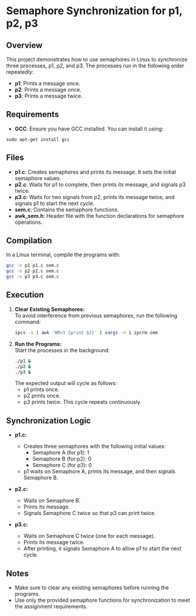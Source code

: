 # Semaphore Synchronization for p1, p2, p3

## Overview
This project demonstrates how to use semaphores in Linux to synchronize three processes, p1, p2, and p3. The processes run in the following order repeatedly:
- **p1**: Prints a message once.
- **p2**: Prints a message once.
- **p3**: Prints a message twice.

## Requirements
- **GCC**: Ensure you have GCC installed. You can install it using:
```bash:
sudo apt-get install gcc
```

## Files
- **p1.c**: Creates semaphores and prints its message. It sets the initial semaphore values.
- **p2.c**: Waits for p1 to complete, then prints its message, and signals p3 twice.
- **p3.c**: Waits for two signals from p2, prints its message twice, and signals p1 to start the next cycle.
- **sem.c**: Contains the semaphore functions.
- **awk_sem.h**: Header file with the function declarations for semaphore operations.

## Compilation
In a Linux terminal, compile the programs with:
```bash
gcc -o p1 p1.c sem.c
gcc -o p2 p2.c sem.c
gcc -o p3 p3.c sem.c
```

## Execution
1. **Clear Existing Semaphores:**  
   To avoid interference from previous semaphores, run the following command:
   ```bash
   ipcs -s | awk 'NR>3 {print $2}' | xargs -n 1 ipcrm sem
   ```
2. **Run the Programs:**  
   Start the processes in the background:
   ```bash
   ./p1 &
   ./p2 &
   ./p3 &
   ```
   The expected output will cycle as follows:
   - p1 prints once.
   - p2 prints once.
   - p3 prints twice.
   This cycle repeats continuously.

## Synchronization Logic
- **p1.c:**  
  - Creates three semaphores with the following initial values:
    - Semaphore A (for p1): 1
    - Semaphore B (for p2): 0
    - Semaphore C (for p3): 0  
  - p1 waits on Semaphore A, prints its message, and then signals Semaphore B.

- **p2.c:**  
  - Waits on Semaphore B.
  - Prints its message.
  - Signals Semaphore C twice so that p3 can print twice.

- **p3.c:**  
  - Waits on Semaphore C twice (one for each message).
  - Prints its message twice.
  - After printing, it signals Semaphore A to allow p1 to start the next cycle.

## Notes
- Make sure to clear any existing semaphores before running the programs.
- Use only the provided semaphore functions for synchronization to meet the assignment requirements.
